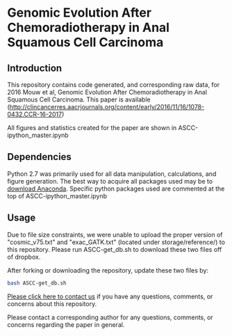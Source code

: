 # Genomic Evolution After Chemoradiotherapy in Anal Squamous Cell Carcinoma
## Introduction
This repository contains code generated, and corresponding raw data, for 2016 Mouw et al, Genomic Evolution After Chemoradiotherapy in Anal Squamous Cell Carcinoma. This paper is available (http://clincancerres.aacrjournals.org/content/early/2016/11/16/1078-0432.CCR-16-2017) 

All figures and statistics created for the paper are shown in ASCC-ipython_master.ipynb

## Dependencies 
Python 2.7 was primarily used for all data manipulation, calculations, and figure generation. The best way to acquire all packages used may be to [download Anaconda](https://www.continuum.io/downloads). Specific python packages used are commented at the top of ASCC-ipython_master.ipynb

## Usage 
Due to file size constraints, we were unable to upload the proper version of "cosmic_v75.txt" and "exac_GATK.txt" (located under storage/reference/) to this repository. Please run ASCC-get_db.sh to download these two files off of dropbox.

After forking or downloading the repository, update these two files by:
```bash
bash ASCC-get_db.sh
```

[Please click here to contact us](https://github.com/vanallenlab/2016-Mouw_ASCC/issues) if you have any questions, comments, or concerns about this repository. 

Please contact a corresponding author for any questions, comments, or concerns regarding the paper in general.
